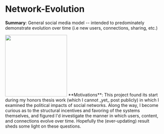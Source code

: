 # Network-Evolution

**Summary**: General social media model -- intended to predominately demonstrate evolution over time (i.e new users, connections, sharing, etc.) <br>

<img src="https://github.com/StephenTemp/Network-Evolution/blob/efa6970e9a824996592137bb9596c63feb92f2cc/network_visuals/growth_state_spring_long.gif" width="200" height="200">
**Motivations**: This project found its start during my honors thesis work (which I cannot _yet_ post publicly) in which I examined the political impacts of social networks. Along the way, I become curious as to the structural incentives and favoring of the systems themselves, and figured I'd investigate the manner in which users, content, and connections evolve over time. Hopefully the (ever-updating) result sheds some light on these questions. <br>

